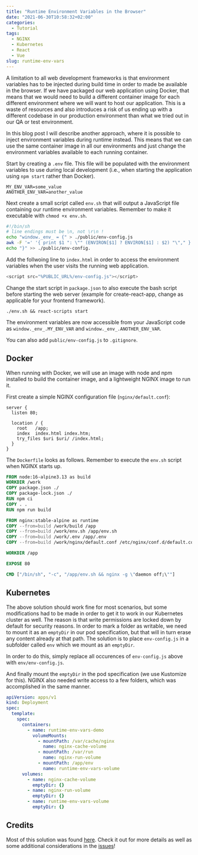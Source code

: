 ```yaml
---
title: "Runtime Environment Variables in the Browser"
date: "2021-06-30T10:58:32+02:00"
categories:
  - Tutorial
tags:
  - NGINX
  - Kubernetes
  - React
  - Vue
slug: runtime-env-vars
---
```


A limitation to all web development frameworks is that environment variables has to be injected during build time in order to made be available in the browser. If we have packaged our web application using Docker, that means that we would need to build a different container image for each different environment where we will want to host our application. This is a waste of resources and also introduces a risk of us ending up with a different codebase in our production environment than what we tried out in our QA or test environment. 

In this blog post I will describe another approach, where it is possible to inject environment variables during runtime instead. This means that we can use the same container image in all our environments and just change the environment variables available to each running container.

Start by creating a `.env` file. This file will be populated with the environment variables to use during local development (i.e., when starting the application using `npm start` rather than Docker).

```
MY_ENV_VAR=some_value
ANOTHER_ENV_VAR=another_value
```

Next create a small script called `env.sh` that will output a JavaScript file containing our runtime environment variables. Remember to make it executable with `chmod +x env.sh`.

```sh
#!/bin/sh
# line endings must be \n, not \r\n !
echo "window._env_ = {" > ./public/env-config.js
awk -F '=' '{ print $1 ": \"" (ENVIRON[$1] ? ENVIRON[$1] : $2) "\"," }' ./.env >> ./public/env-config.js
echo "}" >> ./public/env-config.
```

Add the follwoing line to `index.html` in order to access the environment variables when the user visits the running web application.

```js
<script src="%PUBLIC_URL%/env-config.js"></script>
```

Change the start script in `package.json` to also execute the bash script before starting the web server (example for create-react-app, change as applicable for your frontend framework).

```
./env.sh && react-scripts start
```

The environment variables are now accessible from your JavaScript code as `window._env_.MY_ENV_VAR` and `window._env_.ANOTHER_ENV_VAR`.

You can also add `public/env-config.js` to `.gitignore`.

## Docker

When running with Docker, we will use an image with node and npm installed to build the container image, and a lightweight NGINX image to run it.

First create a simple NGINX configuration file (`nginx/default.conf`):

```nginx
server {
  listen 80;

  location / {
    root   /app;
    index  index.html index.htm;
    try_files $uri $uri/ /index.html;
  }
}

```

The `Dockerfile` looks as follows. Remember to execute the `env.sh` script when NGINX starts up.

```dockerfile
FROM node:16-alpine3.13 as build
WORKDIR /work
COPY package.json ./
COPY package-lock.json ./
RUN npm ci
COPY . .
RUN npm run build

FROM nginx:stable-alpine as runtime
COPY --from=build /work/build /app
COPY --from=build /work/env.sh /app/env.sh
COPY --from=build /work/.env /app/.env
COPY --from=build /work/nginx/default.conf /etc/nginx/conf.d/default.conf

WORKDIR /app

EXPOSE 80

CMD ["/bin/sh", "-c", "/app/env.sh && nginx -g \"daemon off;\""]
```

## Kubernetes

The above solution should work fine for most scenarios, but some modifications had to be made in order to get it to work in our Kubernetes cluster as well. The reason is that write permissions are locked down by default for security reasons. In order to mark a folder as writable, we need to mount it as an `emptyDir` in our pod specification, but that will in turn erase any content already at that path. The solution is to place `env-config.js` in a subfolder called `env` which we mount as an `emptyDir`.

In order to do this, simply replace all occurences of `env-config.js` above with `env/env-config.js`.

And finally mount the `emptyDir` in the pod specification (we use Kustomize for this). NGINX also needed write access to a few folders, which was accomplished in the same manner.

```yaml
apiVersion: apps/v1
kind: Deployment
spec:
  template:
    spec:
      containers:
        - name: runtime-env-vars-demo
          volumeMounts:
            - mountPath: /var/cache/nginx
              name: nginx-cache-volume
            - mountPath: /var/run
              name: nginx-run-volume
            - mountPath: /app/env
              name: runtime-env-vars-volume
      volumes:
        - name: nginx-cache-volume
          emptyDir: {}
        - name: nginx-run-volume
          emptyDir: {}
        - name: runtime-env-vars-volume
          emptyDir: {}
```

## Credits

Most of this solution was found [here](https://github.com/kunokdev/cra-runtime-environment-variables). Check it out for more details as well as some additional considerations in the [issues](https://github.com/kunokdev/cra-runtime-environment-variables/issues?q=is%3Aissue)!
